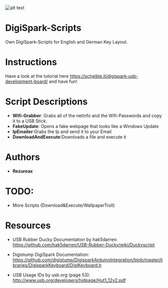 ![alt text](https://cdn.instructables.com/FKP/MAA2/HH2VJNW1/FKPMAA2HH2VJNW1.MEDIUM.jpg "The DigiSpark")

# DigiSpark-Scripts
Own DigiSpark-Scripts for English and German Key Layout.

# Instructions
Have a look at the tutorial here https://scheible.it/digispark-usb-development-board/ and have fun!

# Script Descriptions

- **Wifi-Grabber**: Grabs all of the netinfo and the Wifi-Passwords and copy it to a USB Stick.
- **FakeUpdate**: Opens a fake webpage that looks like a Windows Update
- **IpEmailer**:Grabs the Ip and send it to your Email
- **DownloadAndExecute**:Downloads a file and execute it


# Authors

- **Rezureax**

# TODO:
- More Scripts (Download&Execute/WallpaperTroll)



# Resources

- USB Rubber Ducky Documentation by hak5darren: https://github.com/hak5darren/USB-Rubber-Ducky/wiki/Duckyscript

- Digistump DigiSpark Documentation: https://github.com/digistump/DigisparkArduinoIntegration/blob/master/libraries/DigisparkKeyboard/DigiKeyboard.h

- USB Usage IDs by usb.org (page 53): http://www.usb.org/developers/hidpage/Hut1_12v2.pdf
